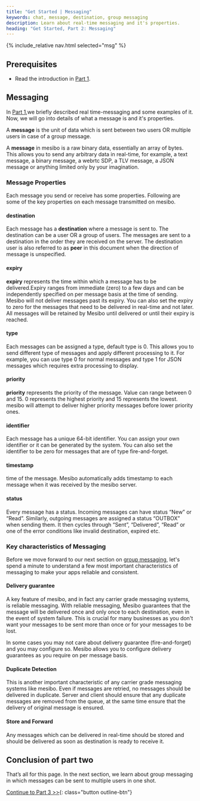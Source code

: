 ```yaml
---
title: "Get Started | Messaging"
keywords: chat, message, destination, group messaging 
description: Learn about real-time messaging and it's properties.
heading: "Get Started, Part 2: Messaging"
---
```


{% include_relative nav.html selected="msg" %}

## Prerequisites

- Read the introduction in [Part 1](index.md).

## Messaging

In [Part 1](index.md),we briefly described real time-messaging and some examples of it. Now, we will go into details of what a message is and it's properties.



A **message** is the unit of data which is sent between two users OR multiple users in case of a group message.

A **message** in mesibo is a raw binary data, essentially an array of bytes. This allows you to send any arbitrary data in real-time, for example, a text message, a binary message, a webrtc SDP, a TLV message, a JSON message or anything limited only by your imagination.


### Message Properties

Each message you send or receive has some properties. Following are some of the key properties on each message transmitted on mesibo.

#### destination
Each message has a **destination** where a message is sent to. The destination can be a user OR a group of users. The messages are sent to a destination in the order they are received on the server. The destination user is also referred to as **peer** in this document when the direction of message is unspecified.

#### expiry
**expiry** represents the time within which a message has to be delivered.Expiry ranges from immediate (zero) to a few days and can be independently specified on per message basis at the time of sending. Mesibo will not deliver messages past its expiry. You can also set the expiry to zero for the messages that need to be delivered in real-time and not later.
All messages will be retained by Mesibo until delivered or until their expiry is reached.

#### type
Each messages can be assigned a type, default type is 0. This allows you to send different type of messages and apply different processing to it. For example, you can use type 0 for normal messages and type 1 for JSON messages which requires extra processing to display. 

#### priority
**priority** represents the priority of the message. Value can range between 0 and 15. 0 represents the highest priority and 15 represents the lowest. mesibo will attempt to deliver higher priority messages before lower priority ones.

#### identifier
Each message has a unique 64-bit identifier. You can assign your own identifier or it can be generated by the system. You can also set the identifier to be zero for messages that are of type fire-and-forget.

#### timestamp
time of the message. Mesibo automatically adds timestamp to each message when it was received by the mesibo server.

#### status
Every message has a status. Incoming messages can have status “New” or “Read”. Similarly, outgoing messages are assigned a status “OUTBOX” when sending them. It then cycles through “Sent”, “Delivered”, “Read” or one of the error conditions like invalid destination, expired etc.

### Key characteristics of Messaging

Before we move forward to our next section on [group messaging](group-messaging.md), let's spend a minute to understand a few most important characteristics of messaging to make your apps reliable and consistent. 

#### Delivery guarantee
A key feature of mesibo, and in fact any carrier grade messaging systems, is reliable messaging. With reliable messaging, Mesibo guarantees that the message will be delivered once and only once to each destination, even in the event of system failure. This is crucial for many businesses as you don't want your messages to be sent more than once or for your messages to be lost.

In some cases you may not care about delivery guarantee (fire-and-forget) and you may configure so. Mesibo allows you to configure delivery guarantees as you require on per message basis.

#### Duplicate Detection
This is another important characteristic of any carrier grade messaging systems like mesibo. Even if messages are retried, no messages should be delivered in duplicate. Server and client should ensure that any duplicate messages are removed from the queue, at the same time ensure that the delivery of original message is ensured. 

#### Store and Forward
Any messages which can be delivered in real-time should be stored and should be delivered as soon as destination is ready to receive it.

## Conclusion of part two

That’s all for this page. In the next section, we learn about group messaging in which messages can be sent to multiple users in one shot.

[Continue to Part 3 >>](group-messaging.md){: class="button outline-btn"}

